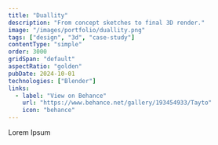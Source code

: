 ```yaml
---
title: "Duallity"
description: "From concept sketches to final 3D render."
image: "/images/portfolio/duallity.png"
tags: ["design", "3d", "case-study"]
contentType: "simple"
order: 3000
gridSpan: "default"
aspectRatio: "golden"
pubDate: 2024-10-01
technologies: ["Blender"]
links:
  - label: "View on Behance"
    url: "https://www.behance.net/gallery/193454933/Tayto"
    icon: "behance"
---
```


Lorem Ipsum 